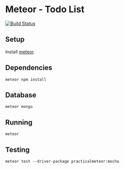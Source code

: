 # Meteor - Todo List

[![Build Status](https://travis-ci.org/sestrella/meteor-todos.svg?branch=master)](https://travis-ci.org/sestrella/meteor-todos)

## Setup

Install [meteor](https://www.meteor.com/install).

## Dependencies

```
meteor npm install
```

## Database

```
meteor mongo
```

## Running

```
meteor

```

## Testing

```
meteor test --driver-package practicalmeteor:mocha
```
